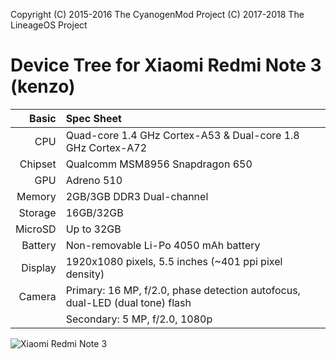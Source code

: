 Copyright (C) 2015-2016 The CyanogenMod Project
          (C) 2017-2018 The LineageOS Project

Device Tree for Xiaomi Redmi Note 3 (kenzo)
===========================================

Basic   | Spec Sheet
-------:|:-------------------------
CPU     | Quad-core 1.4 GHz Cortex-A53 & Dual-core 1.8 GHz Cortex-A72
Chipset | Qualcomm MSM8956 Snapdragon 650
GPU     | Adreno 510
Memory  | 2GB/3GB DDR3 Dual-channel
Storage | 16GB/32GB
MicroSD | Up to 32GB
Battery | Non-removable Li-Po 4050 mAh battery
Display | 1920x1080 pixels, 5.5 inches (~401 ppi pixel density)
Camera  | Primary: 16 MP, f/2.0, phase detection autofocus, dual-LED (dual tone) flash
	| Secondary: 5 MP, f/2.0, 1080p

![Xiaomi Redmi Note 3](http://cdn2.gsmarena.com/vv/pics/xiaomi/xiaomi-redmi-note-3-1.jpg "Xiaomi Redmi Note 3")
